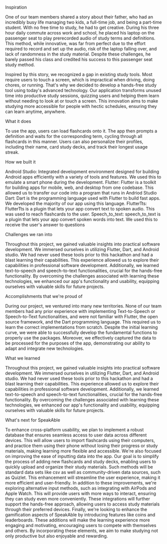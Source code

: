 
Inspiration

One of our team members shared a story about their father, who had an incredibly busy life managing two kids, a full-time job, and being a part-time student. With no free time to study, he had to get creative. During his three hour daily commute across work and school, he placed his laptop on the passenger seat to play prerecorded audio of study terms and definitions. This method, while innovative, was far from perfect due to the effort required to record and set up the audio, risk of the laptop falling over, and lack of randomness in the study material. Despite these challenges, he barely passed his class and credited his success to this passenger seat study method.

Inspired by this story, we recognized a gap in existing study tools. Most require users to touch a screen, which is impractical when driving, doing chores, or running. That's why we decided to develop a hands-free study tool using today's advanced technology. Our application transforms unused time into productive study sessions, quizzing users and helping them learn without needing to look at or touch a screen. This innovation aims to make studying more accessible for people with hectic schedules, ensuring they can learn anytime, anywhere.

What it does

To use the app, users can load flashcards onto it. The app then prompts a definition and waits for the corresponding term, cycling through all flashcards in this manner. Users can also personalize their profiles, including their name, card study decks, and track their longest usage streak.

How we built it

Android Studio: Integrated development environment designed for building Android apps efficiently with a variety of tools and features. We used this to emulate a smart phone during the development. Flutter: Flutter is a toolkit for building apps for mobile, web, and desktop from one codebase. This allowed us to transfer our code into a program that runs in Andriod Studio Dart: Dart is the programming language used with Flutter to build fast apps. We developed the majority of our app using this language. FlutterTts: FlutterTts is a plugin that lets your app convert text to spoken audio. This was used to reach flashcards to the user. Speech_to_text: speech_to_text is a plugin that lets your app convert spoken words into text. We used this to receive the user's answer to questions

Challenges we ran into

Throughout this project, we gained valuable insights into practical software development. We immersed ourselves in utilizing Flutter, Dart, and Android studio. We had never used these tools prior to this hackathon and had a blast learning their capabilities. This experience allowed us to explore their capabilities in professional software development. Additionally, we learned text-to-speech and speech-to-text functionalities, crucial for the hands-free functionality. By overcoming the challenges associated with learning these technologies, we enhanced our app's functionality and usability, equipping ourselves with valuable skills for future projects.

Accomplishments that we're proud of

During our project, we ventured into many new territories. None of our team members had any prior experience with implementing Text-to-Speech or Speech-to-Text functionalities, and were not familiar with Flutter, the open source framework, and the Dart programming language. This required us to learn the correct implementations from scratch. Despite the initial learning curve, we were able to successfully develop the fundamental functions to properly use the packages. Moreover, we effectively captured the data to be processed for the purposes of the app, demonstrating our ability to adapt and integrate new technologies.

What we learned

Throughout this project, we gained valuable insights into practical software development. We immersed ourselves in utilizing Flutter, Dart, and Android studio. We had never used these tools prior to this hackathon and had a blast learning their capabilities. This experience allowed us to explore their capabilities in professional software development. Additionally, we learned text-to-speech and speech-to-text functionalities, crucial for the hands-free functionality. By overcoming the challenges associated with learning these technologies, we enhanced our app's functionality and usability, equipping ourselves with valuable skills for future projects.

What's next for SpeakAble

To enhance cross-platform usability, we plan to implement a robust database that ensures seamless access to user data across different devices. This will allow users to import flashcards using their computers, and practice them using their phone without losing their progress or study materials, making learning more flexible and accessible. We're also focused on improving the ease of inputting data into the app. Our goal is to simplify the process of adding new flashcards and study decks, enabling users to quickly upload and organize their study materials. Such methods will be standard data sets like csv as well as community-driven data sources, such as Quizlet. This enhancement will streamline the user experience, making it more efficient and user-friendly. In addition to these improvements, we're exploring alternative input methods, such as integrating with AirPods and Apple Watch. This will provide users with more ways to interact, ensuring they can study even more conveniently. These integrations will further support the hands-free approach, allowing users to access study materials through their preferred devices. Finally, we're looking to enhance the gamification aspects of SpeakAble by introducing features like coins and leaderboards. These additions will make the learning experience more engaging and motivating, encouraging users to compete with themselves and others. By incorporating these elements, we aim to make studying not only productive but also enjoyable and rewarding.

